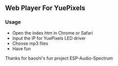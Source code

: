 ## Web Player For YuePixels

### Usage

* Open the index.htm in Chrome or Safari
* Input the IP for YuePixels LED driver
* Choose mp3 files 
* Have fun

Thanks for baoshi's fun project ESP-Audio-Spectrum
